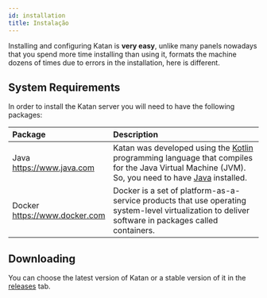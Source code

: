 ```yaml
---
id: installation
title: Instalação
---
```


Installing and configuring Katan is **very easy**, unlike many panels nowadays that you spend more time installing than
using it, formats the machine dozens of times due to errors in the installation, here is different. 

## System Requirements
In order to install the Katan server you will need to have the following packages:

| Package | Description |
| :------ | :---------- |
| Java<br/>https://www.java.com | Katan was developed using the [Kotlin](https://kotlinlang.org/) programming language that compiles for the Java Virtual Machine (JVM). So, you need to have [Java](https://www.java.com/) installed. |
| Docker<br/>https://www.docker.com | Docker is a set of platform-as-a-service products that use operating system-level virtualization to deliver software in packages called containers.|

## Downloading
You can choose the latest version of Katan or a stable version of it in the [releases](https://github.com/KatanPanel/Katan/releases) tab.
